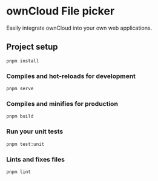 # ownCloud File picker
Easily integrate ownCloud into your own web applications.

## Project setup
```
pnpm install
```

### Compiles and hot-reloads for development
```
pnpm serve
```

### Compiles and minifies for production
```
pnpm build
```

### Run your unit tests
```
pnpm test:unit
```

### Lints and fixes files
```
pnpm lint
```
